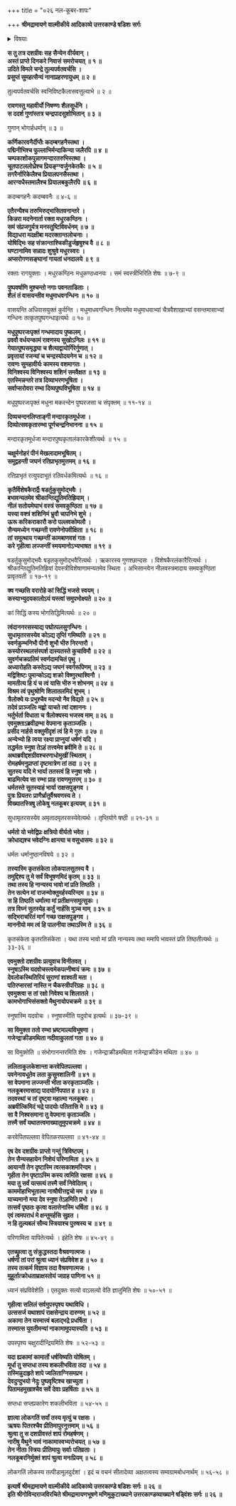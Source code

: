 +++
title = "०२६ नल-कूबर-शापः"

+++
**श्रीमद्रामायणे वाल्मीकीये आदिकाव्ये उत्तरकाण्डे षडिशः सर्गः**

<details><summary>विषयाः</summary>

कैलासे वसता  
समुदिते चन्द्रे  
तत्र यद्-ऋच्छा-समागत-रंभावलोकन-क्षुभित-हृदा च रावणेन  
तत्-कर-ग्रहणेन तां प्रति जिगमिषित-देश-प्रश्न-पूर्वकं भोग-प्रार्थना ॥ १ ॥  
तया तं प्रति स्वस्य नल-कूबराभिलाष-निवेदनेन स्नुषात्वोक्त्या स्व-मोचन-याचने  
तेन बलात् तद्-उपभोगः ॥ २ ॥  
तेन भुक्त-मुक्तया रंभया नल-कूबरम् एत्य  
तस्मिन् रावण-दुश्-चेष्टित-निवेदनम् ॥ ३ ॥  
तेन कोपात् तं प्रति  
अ-काम-कामिनी-भोगे सप्त-धा-मूर्ध-स्फुटन-विषयक-शाप-दानम् ॥ ४ ॥  
तच्-छ्रवणेन रावणेनाकाम-कामिनी-भोगानभिरोचनं  
तद्-अपहृत-पतिव्रताभिर् हर्षाधिगमश् च ॥ ५ ॥
</details>


**स तु तत्र दशग्रीवः सह सैन्येन वीर्यवान् ।  
अस्तं प्राप्ते दिनकरे निवासं समरोचयत् ॥ १ ॥  
उदिते विमले चन्द्रे तुल्यपर्वतवर्चसि ।  
प्रसुप्तं सुमहत्सैन्यं नानाप्रहरणायुधम् ॥ २ ॥**

तुल्यपर्वतवर्चसि स्वनिविष्टकैलासवत्तुल्याभे ॥ २ ॥

**रावणस्तु महावीर्यो निषण्णः शैलसूर्धनि ।  
स ददर्श गुणांस्तत्र चन्द्रपादसुशोभितान् ॥ ३ ॥**

गुणान् भोगार्हधर्मान् ॥ ३ ॥

**कर्णिकारवनैर्दीप्तैः कदम्बगहनैस्तथा ।  
पद्मिनीभिश्च फुल्लाभिर्मन्दाकिन्या जलैरपि ॥ ४ ॥  
चम्पकाशोकपुन्नागमन्दारतरुभिस्तथा ।  
चूतपाटललोध्रैश्च प्रियङ्ग्ग्वर्जुनकेतकैः ॥ ५ ॥  
तगरैर्नारिकेलैश्च प्रियालपनसैस्तथा ।  
आरग्वधैस्तमालैश्च प्रियालबकुलैरपि ॥ ६ ॥**

कदम्बगहनैः कदम्बवनैः ॥ ४-६ ॥

**एतैरन्यैश्च तरुभिरुद्भासितवनान्तरे ।  
किन्नरा मदनेनार्ता रक्ता मधुरकण्ठिनः ।  
समं संप्रजगुर्यत्र मनस्तुष्टिविवर्धनम् ॥ ७ ॥  
विद्याधरा मदक्षीबा मदरक्तान्तलोचनाः ।  
योषिद्भिः सह संक्रान्ताश्चिकीडुर्जहृषुश्च वै ॥ ८ ॥  
घण्टानामिव सन्नादः शुश्रुवे मधुरस्वरः ।  
अप्सरोगणसङ्घानां गायतां धनदालये ॥ ९ ॥**

रक्ताः रागयुक्ताः । मधुरकण्ठिनः मधुकण्ठध्वनयः । समं स्वस्त्रीभिरिति शेषः ॥ ७-९ ॥

**पुष्पवर्षाणि मुश्चन्तो नगाः पवनताडिताः ।  
शैलं तं वासयन्तीव मधुमाधवगन्धिनः ॥ १० ॥**

वासयन्ति अधिवासयुक्तं कुर्वन्ति । मधुमाधवगन्धिनः नित्यमेव मधुमाधवाभ्यां चैत्रवैशाखाभ्यां वसन्तमासाभ्यां गन्धिनः तत्कृतपुष्पगन्धाइत्यर्थः ॥ १० ॥

**मधुपुष्परजःपृक्तं गन्धमादाय पुष्कलम् ।  
प्रववौ वर्धयन्कामं रावणस्य सुखोऽनिलः ॥ ११ ॥  
गेयात्पुष्पसमृद्ध्या च शैत्याद्वायोर्गिरेर्गुणात् ।  
प्रवृत्तायां रजन्यां च चन्द्रस्योदयनेन च ॥ १२ ॥  
रावणः सुमहावीर्यः कामस्य वशमागतः ।  
विनिश्वस्य विनिश्वस्य शशिनं समवैक्षत ॥ १३ ॥  
एतस्मिन्नन्तरे तत्र दिव्याभरणभूषिता ।  
सर्वाप्सरोवरा रम्भा दिव्यपुष्पविभूषिता ॥ १४ ॥**

मधुपुष्परजःपृक्तं मधुना मकरन्देन पुष्परजसा च संपृक्तम् ॥ ११-१४ ॥

**दिव्यचन्दनलिप्ताङ्गी मन्दारकृतमूर्धजा ।  
दिव्योत्सवकृतारम्भा पूर्णचन्द्रनिभानना ॥ १५ ॥**

मन्दारकृतमूर्धजा मन्दारपुष्पकृतालंकारकेशीत्यर्थः ॥ १५ ॥

**चक्षुर्मनोहरं पीनं मेखलादामभूषितम् ।  
समुद्वहन्ती जघनं रतिप्राभृतमुत्तमम् ॥ १६ ॥**

रतिप्राभृतं रत्युपदाभूतं रतिवर्धकमित्यर्थः ॥ १६ ॥

**कृतैर्विशेषकैरार्द्रैः षडर्तुकुसुमोद्भवैः ।  
बभावन्यतमेव श्रीकान्तिद्युतिमतिह्रियाम् ।  
नीलं सतोयमेघाभं वस्त्रं समवकुण्ठिता ॥ १७ ॥  
यस्या वक्त्रं शशिनिमं भ्रुवौ चापनिभे शुभे ।  
ऊरू करिकराकारौ करो पल्लवकोमलौ ।  
सैन्यमध्येन गच्छन्ती रावणेनोपवीक्षिता ॥ १८ ॥  
तां समुत्थाय गच्छन्तीं कामबाणवशं गतः ।  
करे गृहीत्वा लज्जन्तीं स्मयमानोऽभ्यभाषत ॥ १९ ॥**

षडर्तुकुसुमोद्भवैः षडृतकुसुमोद्भवैरित्यर्थः । ऋकारस्य गुणश्छान्दसः । विशेषकैरलंकारैरित्यर्थः । श्रीकान्तिद्युतिमतिह्रियां देवस्त्रीविशेषाणामन्यतमेव स्थिता । अभिसान्त्वेन नीलवस्त्रमादाय समवकुण्ठिता प्रावृतवती ॥ १७-१९ ॥

**क्व गच्छसि वरारोहे कां सिद्धिं भजसे स्वयम् ।  
कस्याभ्युदयकालोऽयं यस्त्वां समुपभोक्ष्यते ॥ २० ॥**

कां सिद्धिं कस्य भोगसिद्धिमित्यर्थः ॥ २० ॥

**त्वंदाननरसस्याद्य पद्मोत्पलसुगन्धिनः ।  
सुधामृतरसस्येव कोऽद्य तृप्तिं गमिष्यति ॥ २१ ॥  
स्वर्णकुम्भनिभौ पीनौ शुभौ भीरु निरन्तरौ ।  
कस्योरस्थलसंस्पर्श दास्यतस्ते कुचाविमौ ॥ २२ ॥  
सुवर्णचक्रप्रतिमं स्वर्णदामचितं पृथु ।  
अध्यारोहति कस्तेऽद्य जघनं स्वर्गरूपिणम् ॥ २३ ॥  
मद्विशिष्टः पुमान्कोऽद्य शक्रो विष्णुरथाश्विनौ ।  
मामतीत्य हि यं च त्वं यासि भीरु न शोभनम् ॥ २४ ॥  
विश्रम त्वं पृथुश्रोणि शिलातलमिदं शुभम् ।  
त्रैलोक्ये यः प्रभुश्चैव मदन्यो नैव विद्यते ॥ २५ ॥  
तदेवं प्राञ्जलिः मह्वो याचते त्वां दशाननः ।  
भर्तुर्भर्ता विधाता च त्रैलोक्यस्य भजस्व माम् ॥ २६ ॥  
एवमुक्ताऽब्रवीद्रम्भा वेपमाना कृताञ्जलिः ।  
प्रसीद नार्हसे वक्तुमीदृशं त्वं हि मे गुरुः ॥ २७ ॥  
अन्येभ्यो हि त्वया रक्ष्या प्राप्नुयां धर्षणं यदि ।  
तद्धर्मतः स्नुषा तेऽहं तत्त्वमेव ब्रवीमि ते ॥ २८ ॥  
अथाब्रवीद्दशग्रीवश्चरणाधोमुखीं स्थिताम् ।  
रोमहर्षमनुप्राप्तां दृष्टमात्रेण तां तदा ॥ २९ ॥  
सुतस्य यदि मे भार्या ततस्त्वं हि स्नुषा भवेः ।  
बाढमित्येव सा रम्भा प्राह रावणमुत्तरम् ॥ ३० ॥  
धर्मतस्ते सुतस्याहं भार्या राक्षसपुङ्गव ।  
पुत्रः प्रियतरः प्राणैर्भ्रातुर्वैश्रवणस्य ते ।  
विख्यातस्त्रिषु लोकेषु नलकूबर इत्ययम् ॥ ३१ ॥**

सुधामृतरसस्येव अमृतादमृतरसस्येवेत्यर्थः । तृप्तियोगे षष्ठी ॥ २१-३१ ॥

**धर्मतो यो भवेद्विप्रः क्षत्रियो वीर्यतो भवेत ।  
क्रोधाद्यश्च भवेदग्निः क्षान्त्या च वसुधासमः ॥ ३२ ॥**

धर्मतः धर्मानुष्ठानविषये ॥ ३२ ॥

**तस्यास्मि कृतसंकेता लोकपालसुतस्य वै ।  
तमुद्दिश्य तु मे सर्वं विभूषणमिदं कृतम् ॥ ३३ ॥  
तथा तस्य हि नान्यस्य भावो मां प्रति तिष्ठति ।  
तेन सत्येन मां राजन्मोक्तुमर्हस्यरिन्दम ॥ ३४ ॥  
स हि तिष्ठति धर्मात्मा मां प्रतीक्षन्त्समुत्सुकः ।  
तत्र विघ्नं सुतस्येह कर्तुं नार्हसि मुञ्च माम् ॥ ३५ ॥  
सद्भिराचरितं मार्गं गच्छ राक्षसपुङ्गव ।  
माननीयो मम त्वं हि पालनीया तथाऽस्मि ते ॥ ३६ ॥**

कृतसंकेता कृतरतिसंकेता । यथा तस्य भावो मां प्रति नान्यस्य तथा ममापि भावस्तं प्रति तिष्ठतीत्यर्थः ॥ ३३-३६ ॥

**एवमुक्तो दशग्रीवः प्रत्युवाच विनीतवत् ।  
स्नुषाऽस्मि यदवोचस्त्वमेकपत्नीष्वयं क्रमः ॥ ३७ ॥  
देवलोकस्थितिरियं सुराणां शाश्वती मता ।  
पतिरप्सरसां नास्ति न चैकस्त्रीपरिग्रहः ॥ ३८ ॥  
एवमुक्त्वा स तां रक्षो निवेश्य च शिलातले ।  
कामभोगाभिसंसक्तो मैथुनायोपचक्रमे ॥ ३९ ॥**

स्नुषास्मि यदवोचः । स्नुषास्मीति यदुवोच इत्यर्थः ॥ ३७-३९ ॥

**सा विमुक्ता ततो रम्भा भ्रष्टमाल्यविभूषणा ।  
गजेन्द्राक्रीडमथिता नदीवाकुलतां गता ॥ ४० ॥**

सा विमुक्तेति ॥ संभोगानन्तरमिति शेषः । गजेन्द्राक्रीडमथिता गजेन्द्राक्रीडेन मथिता ॥ ४० ॥

**ललिताकुलकेशान्ता करवेपितपल्लवा ।  
पवनेनावधूतेव लता कुसुमशालिनी ॥ ४१ ॥  
सा वेपमाना लज्जन्ती भीता करकृताञ्जलिः ।  
नलकूबरमासाद्य पादयोर्निपपात ह ॥ ४२ ॥  
तदवस्थां च तां दृष्ट्वा महात्मा नलकूबरः ।  
अब्रवीत्किमिदं भद्रे पादयोः पतितासि मे ॥ ४३ ॥  
सा वै निश्वसमाना तु वेपमाना कृताञ्जलिः ।  
तस्मै सर्वं यथातत्त्वमाख्यातुमुपचक्रमे ॥ ४४ ॥**

करवेपितपल्लवा वेपितकरपल्लवा ॥ ४१-४४ ॥

**एष देव दशग्रीवः प्राप्तो गन्तुं त्रिविष्टपम् ।  
तेन सैन्यसहायेन निशेयं परिणामिता ॥ ४५ ॥  
आयान्ती तेन दृष्टास्मि त्वत्सकाशमरिन्दम ।  
गृहीता तेन पृष्टाऽस्मि कस्य त्वमिति रक्षसा ॥ ४६ ॥  
मया तु सर्वं यत्सत्यं तस्मै सर्वं निवेदितम् ।  
काममोहाभिभूतात्मा नाश्रौषीत्तद्वचो मम ॥ ४७ ॥  
याच्यमानो मया देव स्नुषा तेऽहमिति प्रभो ।  
तत्सर्वं पृष्ठतः कृत्वा वलात्तेनास्मि धर्षिता ॥ ४८ ॥  
एवं त्वमपराधं मे क्षन्तुमर्हसि सुव्रत ।  
न हि तुल्यबलं सौम्य स्त्रियाश्च पुरुषस्य च ॥ ४९ ॥**

परिणामिता यापितेत्यर्थः । इहेति शेषः ॥ ४५-४९ ॥

**एतच्छ्रुत्वा तु संक्रुद्धस्तदा वैश्रवणात्मजः ।  
धर्षणां तां परां श्रुत्वा ध्यानं संप्रविवेश ह ॥ ५० ॥  
तस्य तत्कर्म विज्ञाय तदा वैश्रवणात्मजः ।  
मुहूर्तात्क्रोधताम्राक्षस्तोयं जग्राह पाणिना ५१ ॥**

ध्यानं संप्रविवेशेति । एतदुक्तः सत्यो वाऽसत्यो वेति ज्ञातुमिति शेषः ॥ ५०-५१ ॥

**गृहीत्वा सलिलं सर्वमुपस्पृश्य यथाविधि ।  
उत्ससर्ज यथाशापं राक्षसेन्द्राय दारुणम् ॥ ५२ ॥  
अकामा तेन यस्मात्त्वं बलाद्भद्रे प्रधर्षिता ।  
तस्मात्स युवतीमन्यां नाकामामुपयास्यति ॥ ५३ ॥**

उपस्पृश्य चक्षुरादीन्द्रियमिति शेषः ॥ ५२-५३ ॥

**यदा ह्यकामां कामार्तो धर्षयिष्यति योषितम् ।  
मूर्धा तु सप्तधा तस्य शकलीभविता तदा ॥ ५४ ॥  
तस्मिन्नुदाहृते शापे ज्वलिताग्निसमप्रभ ।  
देवदुन्दुभयो नेदुः पुष्पवृष्टिश्च खाच्युता ।  
पितामहमुखाश्चैव सर्वे देवाः प्रहर्षिताः ॥ ५५ ॥**

सप्तधा सप्तप्रकारेण शकलीभविता ॥ ५४-५५ ॥

**ज्ञात्वा लोकगतिं सर्वां तस्य मृत्युं च रक्षसः ।  
ऋषयः पितरश्चैव प्रीतिमापुरनुत्तमाम् ॥ ५६ ॥  
श्रुत्वा तु स दशग्रीवस्तं शापं रोमहर्षणम् ।  
नारीषु मैथुने भावं नाकामास्वभ्यरोचयत् ॥ ५७ ॥  
तेन नीताः स्त्रियः प्रीतिमापुः सर्वाः पतिव्रताः ।  
नलकूबरनिर्मुक्तं शापं श्रुत्वा मनःप्रियम् ॥ ५८ ॥**

लोकगतिं लोकस्य तत्पीडामूलदुर्दशां । इदं च वचनं सीतादेव्या अक्षतत्वस्य सम्यग्रामबोधनार्थम् ॥ ५६-५८ ॥

**इत्यार्षे श्रीमद्रामायणे वाल्मीकीये आदिकाव्ये उत्तरकाण्डे षडिशः सर्गः ॥ २६ ॥  
इति श्रीगोविन्दराजविरचिते श्रीमद्रामायणभूषणे मणिमुकुटाख्याने उत्तरकाण्डव्याख्याने षड्विंशः सर्गः ॥ २६ ॥**
